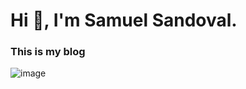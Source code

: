 # Hi 👋, I'm Samuel Sandoval.
### This is my blog

![image](https://github.com/saadeghi/saadeghi/blob/master/dino.gif)

